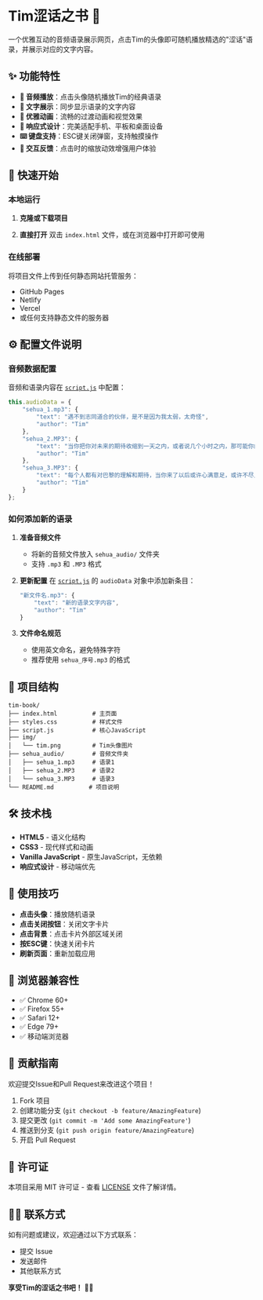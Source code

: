 # Tim涩话之书 📖

一个优雅互动的音频语录展示网页，点击Tim的头像即可随机播放精选的"涩话"语录，并展示对应的文字内容。

## ✨ 功能特性

- **🎵 音频播放**：点击头像随机播放Tim的经典语录
- **💬 文字展示**：同步显示语录的文字内容
- **🎨 优雅动画**：流畅的过渡动画和视觉效果
- **📱 响应式设计**：完美适配手机、平板和桌面设备
- **⌨️ 键盘支持**：ESC键关闭弹窗，支持触摸操作
- **🎯 交互反馈**：点击时的缩放动效增强用户体验

## 🚀 快速开始

### 本地运行

1. **克隆或下载项目**

2. **直接打开**
   双击 `index.html` 文件，或在浏览器中打开即可使用

### 在线部署

将项目文件上传到任何静态网站托管服务：
- GitHub Pages
- Netlify
- Vercel
- 或任何支持静态文件的服务器

## ⚙️ 配置文件说明

### 音频数据配置

音频和语录内容在 [`script.js`](script.js:20-40) 中配置：

```javascript
this.audioData = {
    "sehua_1.mp3": {
        "text": "遇不到志同道合的伙伴，是不是因为我太弱，太奇怪",
        "author": "Tim"
    },
    "sehua_2.MP3": {
        "text": "当你把你对未来的期待收缩到一天之内，或者说几个小时之内，那可能你的感觉会更好一些",
        "author": "Tim"
    },
    "sehua_3.MP3": {
        "text": "每个人都有对巴黎的理解和期待，当你来了以后或许心满意足，或许不尽人意，但是不管怎么样，你都会对这个城市有一个新的了解。",
        "author": "Tim"
    }
};
```

### 如何添加新的语录

1. **准备音频文件**
   - 将新的音频文件放入 `sehua_audio/` 文件夹
   - 支持 `.mp3` 和 `.MP3` 格式

2. **更新配置**
   在 [`script.js`](script.js:22-35) 的 `audioData` 对象中添加新条目：

   ```javascript
   "新文件名.mp3": {
       "text": "新的语录文字内容",
       "author": "Tim"
   }
   ```

3. **文件命名规范**
   
   - 使用英文命名，避免特殊字符
   - 推荐使用 `sehua_序号.mp3` 的格式

## 📁 项目结构

```
tim-book/
├── index.html          # 主页面
├── styles.css          # 样式文件
├── script.js           # 核心JavaScript
├── img/
│   └── tim.png         # Tim头像图片
├── sehua_audio/        # 音频文件夹
│   ├── sehua_1.mp3     # 语录1
│   ├── sehua_2.MP3     # 语录2
│   └── sehua_3.MP3     # 语录3
└── README.md          # 项目说明
```
## 🛠️ 技术栈

- **HTML5** - 语义化结构
- **CSS3** - 现代样式和动画
- **Vanilla JavaScript** - 原生JavaScript，无依赖
- **响应式设计** - 移动端优先

## 🎯 使用技巧

- **点击头像**：播放随机语录
- **点击关闭按钮**：关闭文字卡片
- **点击背景**：点击卡片外部区域关闭
- **按ESC键**：快速关闭卡片
- **刷新页面**：重新加载应用
## 📱 浏览器兼容性

- ✅ Chrome 60+
- ✅ Firefox 55+
- ✅ Safari 12+
- ✅ Edge 79+
- ✅ 移动端浏览器

## 🤝 贡献指南

欢迎提交Issue和Pull Request来改进这个项目！

1. Fork 项目
2. 创建功能分支 (`git checkout -b feature/AmazingFeature`)
3. 提交更改 (`git commit -m 'Add some AmazingFeature'`)
4. 推送到分支 (`git push origin feature/AmazingFeature`)
5. 开启 Pull Request

## 📄 许可证

本项目采用 MIT 许可证 - 查看 [LICENSE](LICENSE) 文件了解详情。

## 🙋‍♂️ 联系方式

如有问题或建议，欢迎通过以下方式联系：
- 提交 Issue
- 发送邮件
- 其他联系方式

**享受Tim的涩话之书吧！** 📖✨